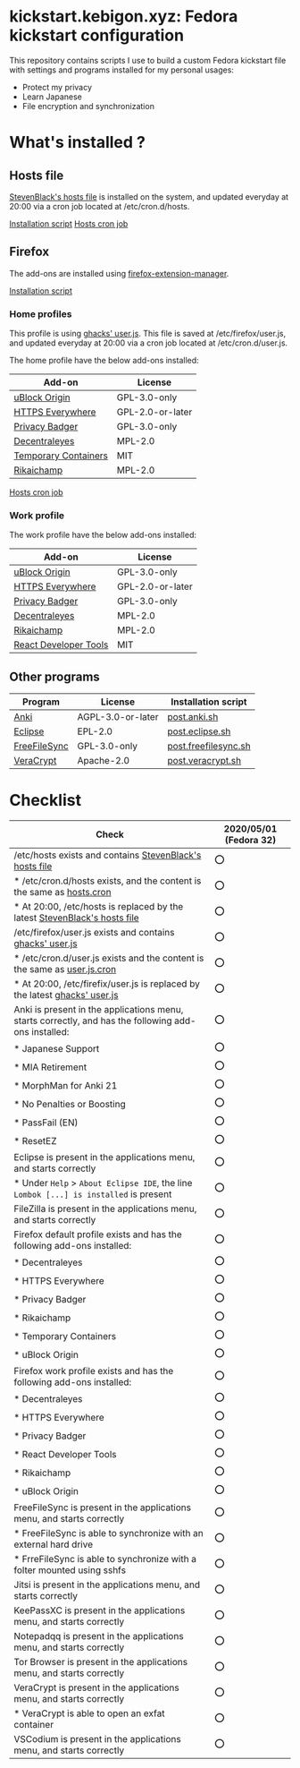 # kickstart.kebigon.xyz: Fedora kickstart configuration

This repository contains scripts I use to build a custom Fedora kickstart file with settings and programs installed for my personal usages:
* Protect my privacy
* Learn Japanese
* File encryption and synchronization


# What's installed ?

## Hosts file

[StevenBlack's hosts file] is installed on the system, and updated everyday at 20:00 via a cron job located at /etc/cron.d/hosts.

[Installation script](_includes/post.hosts.sh)
[Hosts cron job](config/hosts.cron)

## Firefox

The add-ons are installed using [firefox-extension-manager].

[Installation script](_includes/post.firefox.sh)

### Home profiles

This profile is using [ghacks' user.js]. This file is saved at /etc/firefox/user.js, and updated everyday at 20:00 via a cron job located at /etc/cron.d/user.js.

The home profile have the below add-ons installed:

| Add-on                  | License          |
| ----------------------- | ---------------- |
| [uBlock Origin]         | GPL-3.0-only     |
| [HTTPS Everywhere]      | GPL-2.0-or-later |
| [Privacy Badger]        | GPL-3.0-only     |
| [Decentraleyes]         | MPL-2.0          |
| [Temporary Containers]  | MIT              |
| [Rikaichamp]            | MPL-2.0          |

[Hosts cron job](config/user.js.cron)

### Work profile

The work profile have the below add-ons installed:

| Add-on                  | License          |
| ----------------------- | ---------------- |
| [uBlock Origin]         | GPL-3.0-only     |
| [HTTPS Everywhere]      | GPL-2.0-or-later |
| [Privacy Badger]        | GPL-3.0-only     |
| [Decentraleyes]         | MPL-2.0          |
| [Rikaichamp]            | MPL-2.0          |
| [React Developer Tools] | MIT              |

## Other programs

| Program        | License           | Installation script                                    |
| -------------- | ----------------- | ------------------------------------------------------ |
| [Anki]         | AGPL-3.0-or-later | [post.anki.sh](_includes/post.anki.sh)                 |
| [Eclipse]      | EPL-2.0           | [post.eclipse.sh](_includes/post.eclipse.sh)           |
| [FreeFileSync] | GPL-3.0-only      | [post.freefilesync.sh](_includes/post.freefilesync.sh) |
| [VeraCrypt]    | Apache-2.0        | [post.veracrypt.sh](_includes/post.veracrypt.sh)       |


# Checklist

| Check                                                                                                | 2020/05/01 (Fedora 32) |
| ---------------------------------------------------------------------------------------------------- | ---------------------- |
| /etc/hosts exists and contains [StevenBlack's hosts file]                                            | :o:                    |
| * /etc/cron.d/hosts exists, and the content is the same as [hosts.cron](config/hosts.cron)           | :o:                    |
| * At 20:00, /etc/hosts is replaced by the latest [StevenBlack's hosts file]                          | :o:                    |
| /etc/firefox/user.js exists and contains [ghacks' user.js]                                           | :o:                    |
| * /etc/cron.d/user.js exists and the content is the same as [user.js.cron](config/user.js.cron)      | :o:                    |
| * At 20:00, /etc/firefix/user.js is replaced by the latest [ghacks' user.js]                         | :o:                    |
| Anki is present in the applications menu, starts correctly, and has the following add-ons installed: | :o:                    |
| * Japanese Support                                                                                   | :o:                    |
| * MIA Retirement                                                                                     | :o:                    |
| * MorphMan for Anki 21                                                                               | :o:                    |
| * No Penalties or Boosting                                                                           | :o:                    |
| * PassFail (EN)                                                                                      | :o:                    |
| * ResetEZ                                                                                            | :o:                    |
| Eclipse is present in the applications menu, and starts correctly                                    | :o:                    |
| * Under `Help` > `About Eclipse IDE`, the line `Lombok [...] is installed` is present                | :o:                    |
| FileZilla is present in the applications menu, and starts correctly                                  | :o:                    |
| Firefox default profile exists and has the following add-ons installed:                              | :o:                    |
| * Decentraleyes                                                                                      | :o:                    |
| * HTTPS Everywhere                                                                                   | :o:                    |
| * Privacy Badger                                                                                     | :o:                    |
| * Rikaichamp                                                                                         | :o:                    |
| * Temporary Containers                                                                               | :o:                    |
| * uBlock Origin                                                                                      | :o:                    |
| Firefox work profile exists and has the following add-ons installed:                                 | :o:                    |
| * Decentraleyes                                                                                      | :o:                    |
| * HTTPS Everywhere                                                                                   | :o:                    |
| * Privacy Badger                                                                                     | :o:                    |
| * React Developer Tools                                                                              | :o:                    |
| * Rikaichamp                                                                                         | :o:                    |
| * uBlock Origin                                                                                      | :o:                    |
| FreeFileSync is present in the applications menu, and starts correctly                               | :o:                    |
| * FreeFileSync is able to synchronize with an external hard drive                                    | :o:                    |
| * FrreFileSync is able to synchronize with a folter mounted using sshfs                              | :o:                    |
| Jitsi is present in the applications menu, and starts correctly                                      | :o:                    |
| KeePassXC is present in the applications menu, and starts correctly                                  | :o:                    |
| Notepadqq is present in the applications menu, and starts correctly                                  | :o:                    |
| Tor Browser is present in the applications menu, and starts correctly                                | :o:                    |
| VeraCrypt is present in the applications menu, and starts correctly                                  | :o:                    |
| * VeraCrypt is able to open an exfat container                                                       | :o:                    |
| VSCodium is present in the applications menu, and starts correctly                                   | :o:                    |

[StevenBlack's hosts file]: https://github.com/StevenBlack/hosts
[ghacks' user.js]: https://github.com/ghacksuserjs/ghacks-user.js

[firefox-extension-manager]: https://github.com/NicolasBernaerts/ubuntu-scripts
[uBlock Origin]: https://addons.mozilla.org/firefox/addon/ublock-origin
[HTTPS Everywhere]: https://addons.mozilla.org/firefox/addon/https-everywhere
[Privacy Badger]: https://addons.mozilla.org/firefox/addon/privacy-badger17
[Decentraleyes]: https://addons.mozilla.org/firefox/addon/decentraleyes
[Temporary Containers]: https://addons.mozilla.org/firefox/addon/temporary-containers
[Rikaichamp]: https://addons.mozilla.org/firefox/addon/rikaichamp
[React Developer Tools]: https://addons.mozilla.org/firefox/addon/react-devtools

[Anki]: https://apps.ankiweb.net
[Eclipse]: https://www.eclipse.org
[FreeFileSync]: https://freefilesync.org
[VeraCrypt]: https://www.veracrypt.fr
